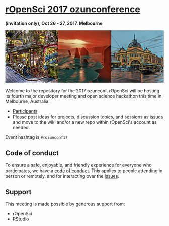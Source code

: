 # [rOpenSci 2017 ozunconference](http://ozunconf17.ropensci.org/)
__(invitation only), Oct 26 - 27, 2017. Melbourne__

![](static/img/melb-logo.png)

Welcome to the repository for the 2017 ozunconf.  rOpenSci will be hosting its fourth major developer meeting and open science hackathon this time in Melbourne, Australia.

* [Participants](http://ozunconf17.ropensci.org/#participants)
* Please post ideas for projects, discussion topics, and sessions as [issues](https://github.com/ropensci/ozunconf17/issues/) and move to the wiki and/or a new repo within rOpenSci's account as needed.

Event hashtag is `#rozunconf17`

## Code of conduct

To ensure a safe, enjoyable, and friendly experience for everyone who participates, we have a [code of conduct](http://ozunconf17.ropensci.org/coc).  This applies to people attending in person or remotely, and for interacting over the [issues](https://github.com/ropensci/ozunconf17/issues/).

## Support
This meeting is made possible by generous support from:

- rOpenSci
- RStudio
